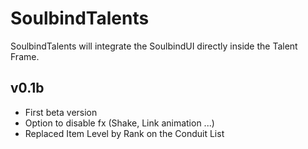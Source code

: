 # SoulbindTalents

SoulbindTalents will integrate the SoulbindUI directly inside the Talent Frame.

## v0.1b
* First beta version
* Option to disable fx (Shake, Link animation ...)
* Replaced Item Level by Rank on the Conduit List
